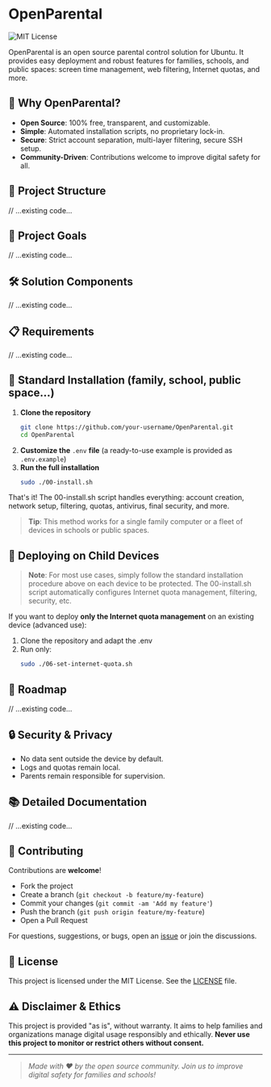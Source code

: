# OpenParental

![MIT License](https://img.shields.io/badge/license-MIT-green.svg)

OpenParental is an open source parental control solution for Ubuntu. It provides easy deployment and robust features for families, schools, and public spaces: screen time management, web filtering, Internet quotas, and more.

## 🚀 Why OpenParental?
- **Open Source**: 100% free, transparent, and customizable.
- **Simple**: Automated installation scripts, no proprietary lock-in.
- **Secure**: Strict account separation, multi-layer filtering, secure SSH setup.
- **Community-Driven**: Contributions welcome to improve digital safety for all.

## 📁 Project Structure
// ...existing code...

## 🎯 Project Goals
// ...existing code...

## 🛠 Solution Components
// ...existing code...

## 📋 Requirements
// ...existing code...

## 🚀 Standard Installation (family, school, public space...)

1. **Clone the repository**
   ```bash
   git clone https://github.com/your-username/OpenParental.git
   cd OpenParental
   ```
2. **Customize the** `.env` **file** (a ready-to-use example is provided as `.env.example`)
3. **Run the full installation**
   ```bash
   sudo ./00-install.sh
   ```

That's it! The 00-install.sh script handles everything: account creation, network setup, filtering, quotas, antivirus, final security, and more.

> **Tip**: This method works for a single family computer or a fleet of devices in schools or public spaces.

## 🚚 Deploying on Child Devices

> **Note**: For most use cases, simply follow the standard installation procedure above on each device to be protected. The 00-install.sh script automatically configures Internet quota management, filtering, security, etc.

If you want to deploy **only the Internet quota management** on an existing device (advanced use):

1. Clone the repository and adapt the .env
2. Run only:
   ```bash
   sudo ./06-set-internet-quota.sh
   ```

## 📝 Roadmap
// ...existing code...

## 🔒 Security & Privacy
- No data sent outside the device by default.
- Logs and quotas remain local.
- Parents remain responsible for supervision.

## 📚 Detailed Documentation
// ...existing code...

## 🤝 Contributing

Contributions are **welcome**!

- Fork the project
- Create a branch (`git checkout -b feature/my-feature`)
- Commit your changes (`git commit -am 'Add my feature'`)
- Push the branch (`git push origin feature/my-feature`)
- Open a Pull Request

For questions, suggestions, or bugs, open an [issue](https://github.com/your-username/OpenParental/issues) or join the discussions.

## 📄 License

This project is licensed under the MIT License. See the [LICENSE](LICENSE) file.

## ⚠️ Disclaimer & Ethics

This project is provided "as is", without warranty. It aims to help families and organizations manage digital usage responsibly and ethically. **Never use this project to monitor or restrict others without consent.**

---

> _Made with ❤️ by the open source community. Join us to improve digital safety for families and schools!_